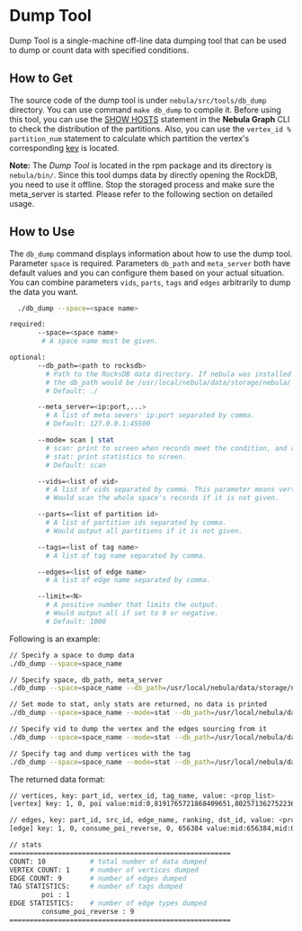 # Dump Tool

Dump Tool is a single-machine off-line data dumping tool that can be used to dump or count data with specified conditions.

## How to Get

The source code of the dump tool is under `nebula/src/tools/db_dump` directory. You can use command `make db_dump` to compile it. Before using this tool, you can use the [SHOW HOSTS](../../../2.query-language/4.statement-syntax/3.utility-statements/show-statements/show-hosts-syntax.md) statement in the **Nebula Graph** CLI to check the distribution of the partitions. Also, you can use the `vertex_id % partition_num` statement to calculate which partition the vertex's corresponding [key](../../../1.overview/3.design-and-architecture/2.storage-design.md) is located.

**Note:** The _Dump Tool_ is located in the rpm package and its directory is `nebula/bin/`. Since this tool dumps data by directly opening the RockDB, you need to use it offline. Stop the storaged process and make sure the meta_server is started. Please refer to the following section on detailed usage.

## How to Use

The `db_dump` command displays information about how to use the dump tool. Parameter `space` is required. Parameters `db_path` and `meta_server` both have default values and you can configure them based on your actual situation. You can combine parameters `vids`, `parts`, `tags` and `edges` arbitrarily to dump the data you want.

```bash
  ./db_dump --space=<space name>

required:
       --space=<space name>
        # A space name must be given.

optional:
       --db_path=<path to rocksdb>
         # Path to the RocksDB data directory. If nebula was installed in `/usr/local/nebula`,
         # the db_path would be /usr/local/nebula/data/storage/nebula/
         # Default: ./

       --meta_server=<ip:port,...>
         # A list of meta severs' ip:port separated by comma.
         # Default: 127.0.0.1:45500

       --mode= scan | stat
         # scan: print to screen when records meet the condition, and also print statistics to screen in final.
         # stat: print statistics to screen.
         # Default: scan

       --vids=<list of vid>
         # A list of vids separated by comma. This parameter means vertex_id/edge_src_id
         # Would scan the whole space's records if it is not given.

       --parts=<list of partition id>
         # A list of partition ids separated by comma.
         # Would output all partitions if it is not given.

       --tags=<list of tag name>
         # A list of tag name separated by comma.

       --edges=<list of edge name>
         # A list of edge name separated by comma.

       --limit=<N>
         # A positive number that limits the output.
         # Would output all if set to 0 or negative.
         # Default: 1000
```

Following is an example:

```bash
// Specify a space to dump data
./db_dump --space=space_name

// Specify space, db_path, meta_server
./db_dump --space=space_name --db_path=/usr/local/nebula/data/storage/nebula/ --meta_server=127.0.0.1:45513

// Set mode to stat, only stats are returned, no data is printed
./db_dump --space=space_name --mode=stat --db_path=/usr/local/nebula/data/storage/nebula/ --meta_server=127.0.0.1:45513

// Specify vid to dump the vertex and the edges sourcing from it
./db_dump --space=space_name --mode=stat --db_path=/usr/local/nebula/data/storage/nebula/ --meta_server=127.0.0.1:45513 --vids=123,456

// Specify tag and dump vertices with the tag 
./db_dump --space=space_name --mode=stat --db_path=/usr/local/nebula/data/storage/nebula/ --meta_server=127.0.0.1:45513 --tags=tag1,tag2

```

The returned data format:

```bash
// vertices, key: part_id, vertex_id, tag_name, value: <prop_list>
[vertex] key: 1, 0, poi value:mid:0,8191765721868409651,8025713627522363385,1993089399535188613,3926276052777355165,5123607763506443893,2990089379644866415,poi_name_0,上海,华东,30.2824,120.016,poi_stat_0,poi_fc_0,poi_sc_0,0,poi_star_0,

// edges, key: part_id, src_id, edge_name, ranking, dst_id, value: <prop_list>
[edge] key: 1, 0, consume_poi_reverse, 0, 656384 value:mid:656384,mid:0,7.19312,mid:656384,3897457441682646732,mun:656384,4038264117233984707,dun:656384,empe:656384,mobile:656384,gender:656384,age:656384,rs:656384,fpd:656384,0.75313,1.34433,fpd:656384,0.03567,7.56212,

// stats
=======================================================
COUNT: 10           # total number of data dumped
VERTEX COUNT: 1     # number of vertices dumped
EDGE COUNT: 9       # number of edges dumped
TAG STATISTICS:     # number of tags dumped
        poi : 1
EDGE STATISTICS:    # number of edge types dumped
        consume_poi_reverse : 9
=======================================================
```
